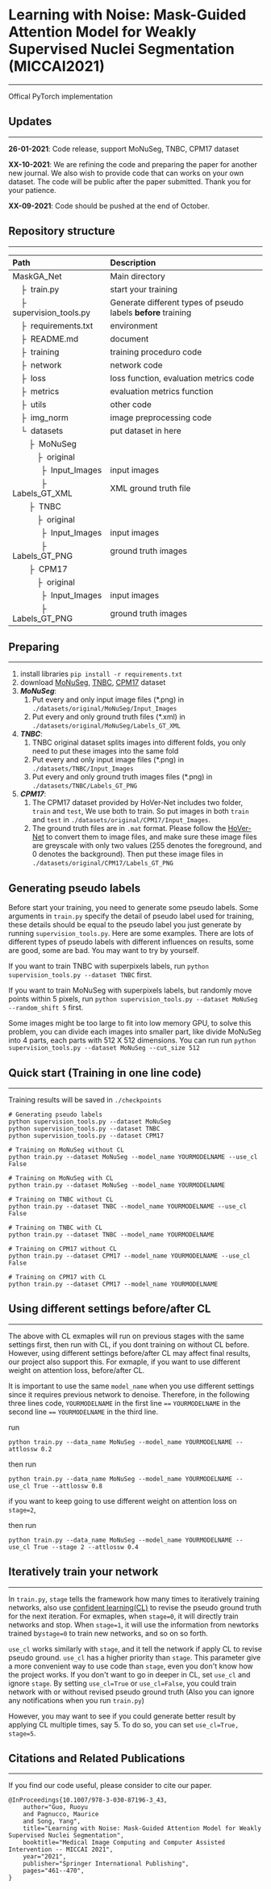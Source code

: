 # Learning with Noise: Mask-Guided Attention Model for Weakly Supervised Nuclei Segmentation (MICCAI2021)
---
Offical PyTorch implementation

## Updates
---

**26-01-2021**: Code release, support MoNuSeg, TNBC, CPM17 dataset 

**XX-10-2021**: We are refining the code and preparing the paper for another new journal.  We also wish to provide code that can works on your own dataset. The code will be public after the paper submitted. Thank you for your patience.

**XX-09-2021**: Code should be pushed at the end of October.

## Repository structure
---
| Path | Description
| :--- | :---
| MaskGA_Net | Main directory
| &ensp;&ensp;&boxvr;&nbsp; train.py | start your training
| &ensp;&ensp;&boxvr;&nbsp; supervision_tools.py | Generate different types of pseudo labels **before** training
| &ensp;&ensp;&boxvr;&nbsp; requirements.txt | environment
| &ensp;&ensp;&boxvr;&nbsp; README.md | document
| &ensp;&ensp;&boxvr;&nbsp; training | training proceduro code
| &ensp;&ensp;&boxvr;&nbsp; network | network code
| &ensp;&ensp;&boxvr;&nbsp; loss | loss function, evaluation metrics code
| &ensp;&ensp;&boxvr;&nbsp; metrics | evaluation metrics function
| &ensp;&ensp;&boxvr;&nbsp; utils | other code
| &ensp;&ensp;&boxvr;&nbsp; img_norm | image preprocessing code
| &ensp;&ensp;&boxur;&nbsp; datasets | put dataset in here
| &ensp;&ensp;&ensp;&ensp;&boxvr;&nbsp; MoNuSeg | 
| &ensp;&ensp;&ensp;&ensp;&ensp;&ensp;&boxvr;&nbsp; original | 
| &ensp;&ensp;&ensp;&ensp;&ensp;&ensp;&ensp;&boxvr;&nbsp; Input_Images | input images
| &ensp;&ensp;&ensp;&ensp;&ensp;&ensp;&ensp;&boxvr;&nbsp; Labels_GT_XML | XML ground truth file 
| &ensp;&ensp;&ensp;&ensp;&boxvr;&nbsp; TNBC | 
| &ensp;&ensp;&ensp;&ensp;&ensp;&ensp;&boxvr;&nbsp; original | 
| &ensp;&ensp;&ensp;&ensp;&ensp;&ensp;&ensp;&boxvr;&nbsp; Input_Images | input images
| &ensp;&ensp;&ensp;&ensp;&ensp;&ensp;&ensp;&boxvr;&nbsp; Labels_GT_PNG | ground truth images
| &ensp;&ensp;&ensp;&ensp;&boxvr;&nbsp; CPM17 | 
| &ensp;&ensp;&ensp;&ensp;&ensp;&ensp;&boxvr;&nbsp; original | 
| &ensp;&ensp;&ensp;&ensp;&ensp;&ensp;&ensp;&boxvr;&nbsp; Input_Images | input images
| &ensp;&ensp;&ensp;&ensp;&ensp;&ensp;&ensp;&boxvr;&nbsp; Labels_GT_PNG | ground truth images

## Preparing
---
1. install libraries `pip install -r requirements.txt`
1. download [MoNuSeg](https://nucleisegmentationbenchmark.weebly.com/), [TNBC](https://ieee-dataport.org/documents/segmentation-nuclei-histopathology-images-deep-regression-distance-map), [CPM17](https://drive.google.com/drive/folders/1l55cv3DuY-f7-JotDN7N5nbNnjbLWchK) dataset
2. ***MoNuSeg***:
    1. Put every and only input image files (*.png) in ```./datasets/original/MoNuSeg/Input_Images```
    2. Put every and only ground truth files (*.xml) in
 ```./datasets/original/MoNuSeg/Labels_GT_XML```
3. ***TNBC***:
    1. TNBC original dataset splits images into different folds, you only need to put these images into the same fold
    2. Put every and only input image files (*.png) in ```./datasets/TNBC/Input_Images```
    3. Put every and only ground truth images files (*.png) in ```./datasets/TNBC/Labels_GT_PNG```
3. ***CPM17***:
    1. The CPM17 dataset provided by HoVer-Net includes two folder, `train` and `test`, We use both to train. So put images in both `train` and `test` in ```./datasets/original/CPM17/Input_Images```.
    2. The ground truth files are in `.mat` format. Please follow the [HoVer-Net](https://github.com/vqdang/hover_net) to convert them to image files, and make sure these image files are greyscale with only two values (255 denotes the foreground, and 0 denotes the background). Then put these image files in ```./datasets/original/CPM17/Labels_GT_PNG```

## Generating pseudo labels
Before start your training, you need to generate some pseudo labels. Some arguments in `train.py` specify the detail of pseudo label used for training, these details should be equal to the pseudo label you just generate by running `supervision_tools.py`. Here are some examples. There are lots of different types of pseudo labels with different influences on results, some are good, some are bad. You may want to try by yourself.

If you want to train TNBC with superpixels labels, run
`python supervision_tools.py --dataset TNBC` first. 

If you want to train MoNuSeg with superpixels labels, but randomly move points within 5 pixels, run `python supervision_tools.py --dataset MoNuSeg --random_shift 5` first.

Some images might be too large to fit into low memory GPU, to solve this problem, you can divide each images into smaller part, like divide MoNuSeg into 4 parts, each parts with 512 X 512 dimensions.  You can run run `python supervision_tools.py --dataset MoNuSeg --cut_size 512`

## Quick start (Training in one line code)
---
Training results will be saved in `./checkpoints`

```
# Generating pseudo labels
python supervision_tools.py --dataset MoNuSeg
python supervision_tools.py --dataset TNBC
python supervision_tools.py --dataset CPM17

# Training on MoNuSeg without CL
python train.py --dataset MoNuSeg --model_name YOURMODELNAME --use_cl False

# Training on MoNuSeg with CL
python train.py --dataset MoNuSeg --model_name YOURMODELNAME 

# Training on TNBC without CL
python train.py --dataset TNBC --model_name YOURMODELNAME --use_cl False

# Training on TNBC with CL
python train.py --dataset TNBC --model_name YOURMODELNAME

# Training on CPM17 without CL 
python train.py --dataset CPM17 --model_name YOURMODELNAME --use_cl False

# Training on CPM17 with CL 
python train.py --dataset CPM17 --model_name YOURMODELNAME 
```

## Using different settings before/after CL
---
The above with CL exmaples will run on previous stages with the same settings first, then run with CL, if you dont training on without CL before. However, using different settings before/after CL may affect final results, our project also support this.  For exmaple, if you want to use different weight on attention loss, before/after CL.

It is important to use the same `model_name` when you use different settings since it requires previous network to denoise. Therefore, in the following three lines code, `YOURMODELNAME` in the first line `==` `YOURMODELNAME` in the second line `==` `YOURMODELNAME` in the third line.

run 

`python train.py --data_name MoNuSeg --model_name YOURMODELNAME --attlossw 0.2`

then run

`python train.py --data_name MoNuSeg --model_name YOURMODELNAME --use_cl True --attlossw 0.8`

if you want to keep going to use different weight on attention loss on `stage=2`, 

then run

`python train.py --data_name MoNuSeg --model_name YOURMODELNAME --use_cl True --stage 2 --attlossw 0.4`

## Iteratively train your network
---
In `train.py`, `stage` tells the framework how many times to iteratively training networks, also use [confident learning(CL)](https://github.com/cleanlab/cleanlab) to revise the pseudo ground truth for the next iteration. For exmaples, when `stage=0`, it will directly train networks and stop. When `stage=1`, it will use the information from newtorks trained by`stage=0` to train new networks, and so on so forth. 

`use_cl` works similarly with `stage`, and it tell the network if apply CL to revise pseudo ground. `use_cl` has a higher priority than `stage`. This parameter give a more convenient way to use code than `stage`, even you don't know how the project works. If you don't want to go in deeper in CL, set `use_cl` and ignore `stage`. By setting `use_cl=True` or `use_cl=False`, you could train network with or without revised pseudo ground truth (Also you can ignore any notifications when you run `train.py`)

However, you may want to see if you could generate better result by applying CL multiple times, say 5. To do so, you can set `use_cl=True, stage=5`.

## Citations and Related Publications
---
If you find our code useful, please consider to cite our paper.
```
@InProceedings{10.1007/978-3-030-87196-3_43,
    author="Guo, Ruoyu
    and Pagnucco, Maurice
    and Song, Yang",
    title="Learning with Noise: Mask-Guided Attention Model for Weakly Supervised Nuclei Segmentation",
    booktitle="Medical Image Computing and Computer Assisted Intervention -- MICCAI 2021",
    year="2021",
    publisher="Springer International Publishing",
    pages="461--470",
}
```